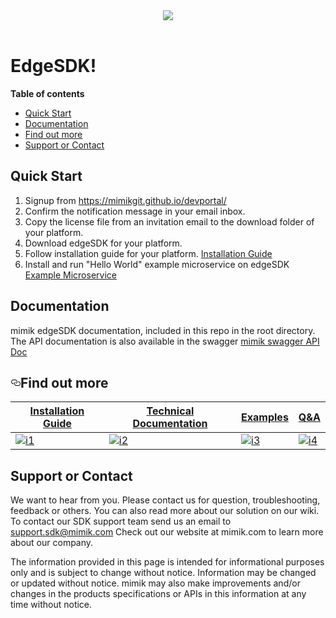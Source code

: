 <!DOCTYPE html>
<html>
<head>
<meta charset="utf-8">
<meta name="viewport" content="width=device-width, initial-scale=1.0">
  <link rel="dns-prefetch" href="https://assets-cdn.github.com">
  <link rel="dns-prefetch" href="https://avatars0.githubusercontent.com">
  <link rel="dns-prefetch" href="https://avatars1.githubusercontent.com">
  <link rel="dns-prefetch" href="https://avatars2.githubusercontent.com">
  <link rel="dns-prefetch" href="https://avatars3.githubusercontent.com">
  <link rel="dns-prefetch" href="https://github-cloud.s3.amazonaws.com">
  <link rel="dns-prefetch" href="https://user-images.githubusercontent.com/">
<div align="center">
  <img src="https://github.com/mimikgit/edgeSDK/blob/master/docs/pictures/mimik_logo.png"><br><br>
</div>
<link rel="stylesheet" href="https://stackedit.io/res-min/themes/base.css" />
<body><div class="container"><h1 id="edgesdk">EdgeSDK!</h1>
<link rel="logo-icon" href="https://github.com/mimikgit/edgeSDK/blob/master/mimik_logo.png" title="mimik">

<p><strong>Table of contents</strong></p>
<p><div class="toc">
<ul>
<li><a href="#quick-start">Quick Start</a></li>
<li><a href="#documentation">Documentation</a></li>
<li><a href="#user-content-find-out-more">Find out more</a></li>
<li><a href="#support-or-contact">Support or Contact</a></li>
</ul>
</li>
</ul>
</div>
</p>

<h2 id="quick-start">Quick Start</h2>

<ol>
<li>Signup from <a href="https://mimikgit.github.io/devportal/">https://mimikgit.github.io/devportal/</a></li>
<li>Confirm the notification message in your email inbox.</li>
<li>Copy the license file from an invitation email to the download folder of your platform.</li>
<li>Download edgeSDK for your platform.</li>
<li>Follow installation guide for your platform. <a href= "https://github.com/mimikgit/edgeSDK/wiki/Installation-Guide/">Installation Guide</a></li>
<li>Install and run "Hello World" example microservice on edgeSDK <a href= "https://github.com/mimikgit/edgeSDK/wiki/How-to-install-Example-Microservice-on-Linux-Raspbiance">Example Microservice </a></li>
</ol>

<h2 id="documentation">Documentation</h2>

<p>mimik edgeSDK documentation, included in this repo in the root directory.  The API documentation is also available in the swagger <a href="https://app.swaggerhub.com/search?type=API&amp;owner=mimik">mimik swagger API Doc</a></p>

<h2><a href="#find-out-more" aria-hidden="true" class="anchor" id="user-content-find-out-more"><svg aria-hidden="true" class="octicon octicon-link" height="16" version="1.1" viewBox="0 0 16 16" width="16"><path fill-rule="evenodd" d="M4 9h1v1H4c-1.5 0-3-1.69-3-3.5S2.55 3 4 3h4c1.45 0 3 1.69 3 3.5 0 1.41-.91 2.72-2 3.25V8.59c.58-.45 1-1.27 1-2.09C10 5.22 8.98 4 8 4H4c-.98 0-2 1.22-2 2.5S3 9 4 9zm9-3h-1v1h1c1 0 2 1.22 2 2.5S13.98 12 13 12H9c-.98 0-2-1.22-2-2.5 0-.83.42-1.64 1-2.09V6.25c-1.09.53-2 1.84-2 3.25C6 11.31 7.55 13 9 13h4c1.45 0 3-1.69 3-3.5S14.5 6 13 6z"></path></svg></a>Find out more</h2>
<table>
<thead>
<tr>
<th><strong><a href="https://github.com/mimikgit/edgeSDK/wiki/Installation-Guide">Installation Guide</a></strong></th>
<th><strong><a href="https://github.com/mimikgit/edgeSDK/wiki/Installation-Guide">Technical Documentation</a></strong></th>
<th><strong><a href="https://github.com/mimikgit/edgeSDK/wiki/Examples">Examples</a></strong></th>
<th><strong><a href="https://github.com/mimikgit/edgeSDK/wiki/QandA">Q&A</a></strong></th>
</tr>
</thead>
<tbody>
<tr>
<td><a href="https://github.com/mimikgit/edgeSDK/wiki/Installation-Guide"><img src="https://camo.githubusercontent.com/8c6159b25596bb5a534a95784f8c7bd38fefe95a/68747470733a2f2f64336936666d7331636d316a30692e636c6f756466726f6e742e6e65742f6769746875622f696d616765732f74656368646f63732e706e67" alt="i1" data-canonical-src="https://d3i6fms1cm1j0i.cloudfront.net/github/images/techdocs.png" style="max-width:100%;"></a></td>
<td><a href="https://github.com/mimikgit/edgeSDK/wiki/Technical-Documentation"><img src="https://camo.githubusercontent.com/0390397513935043e56a7829a27810eee31458d9/68747470733a2f2f64336936666d7331636d316a30692e636c6f756466726f6e742e6e65742f6769746875622f696d616765732f73657475702e706e67" alt="i2" data-canonical-src="https://d3i6fms1cm1j0i.cloudfront.net/github/images/setup.png" style="max-width:100%;"></a></td>
<td><a href="https://github.com/mimikgit/edgeSDK/wiki/Examples"><img src="https://camo.githubusercontent.com/80cb14d5c90978bd9ac999eaaeedb559a7621eb7/68747470733a2f2f64336936666d7331636d316a30692e636c6f756466726f6e742e6e65742f6769746875622f696d616765732f726f61646d61702e706e67" alt="i3" data-canonical-src="https://d3i6fms1cm1j0i.cloudfront.net/github/images/roadmap.png" style="max-width:100%;"></a></td>
<td><a href="https://github.com/mimikgit/edgeSDK/wiki/Q&A"><img src="https://camo.githubusercontent.com/b0be97a372fd4a9c0b0478066e70526d869da250/68747470733a2f2f64336936666d7331636d316a30692e636c6f756466726f6e742e6e65742f6769746875622f696d616765732f636f6e747269627574696e672e706e67" alt="i4" data-canonical-src="https://d3i6fms1cm1j0i.cloudfront.net/github/images/contributing.png" style="max-width:100%;"></a></td>
</tr></tbody></table>

<h2 id="support-or-contact">Support or Contact</h2>

<p>We want to hear from you. Please contact us for question, troubleshooting, feedback or others. You can also read more about our solution on our wiki. To contact our SDK support team send us an email to <a class="email-link" href="mailto:support.sdk@mimik.com"> support.sdk@mimik.com</a> Check out our website at mimik.com to learn more about our company.</p>

<p>The information provided in this page is intended for informational purposes only and is subject to change without notice. Information may be changed or updated without notice. mimik may also make improvements and/or changes in the products specifications or APIs in this information at any time without notice.</p></div></body>
</html>
